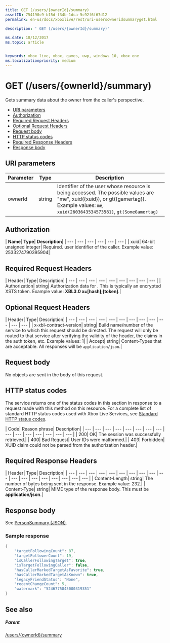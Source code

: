 ```yaml
---
title: GET (/users/{ownerId}/summary)
assetID: 754190c9-b15d-f34b-1dca-5c92f6f67d12
permalink: en-us/docs/xboxlive/rest/uri-usersowneridsummaryget.html

description: ' GET (/users/{ownerId}/summary)'

ms.date: 10/12/2017
ms.topic: article


keywords: xbox live, xbox, games, uwp, windows 10, xbox one
ms.localizationpriority: medium
---
```



# GET (/users/{ownerId}/summary)
Gets summary data about the owner from the caller's perspective.

  * [URI parameters](#ID4EQ)
  * [Authorization](#ID4E2)
  * [Required Request Headers](#ID4EBC)
  * [Optional Request Headers](#ID4EHD)
  * [Request body](#ID4EXE)
  * [HTTP status codes](#ID4ECF)
  * [Required Response Headers](#ID4EZG)
  * [Response body](#ID4EGAAC)

<a id="ID4EQ"></a>


## URI parameters

| Parameter| Type| Description|
| --- | --- | --- |
| ownerId| string| Identifier of the user whose resource is being accessed. The possible values are "me", xuid({xuid}), or gt({gamertag}). Example values: <code>me</code>, <code>xuid(2603643534573581)</code>, <code>gt(SomeGamertag)</code>|

<a id="ID4E2"></a>


## Authorization

| <b>Name</b>| <b>Type</b>| <b>Description</b>|
| --- | --- | --- | --- | --- | --- |
| xuid| 64-bit unsigned integer| Required. user identifier of the caller. Example value: 2533274790395904|

<a id="ID4EBC"></a>


## Required Request Headers

| Header| Type| Description|
| --- | --- | --- | --- | --- | --- | --- | --- | --- |
| Authorization| string| Authorization data for . This is typically an encrypted XSTS token. Example value: <b>XBL3.0 x=[hash];[token]</b>.|

<a id="ID4EHD"></a>


## Optional Request Headers

| Header| Type| Description|
| --- | --- | --- | --- | --- | --- | --- | --- | --- | --- | --- | --- |
| x-xbl-contract-version| string| Build name/number of the service to which this request should be directed. The request will only be routed to that service after verifying the validity of the header, the claims in the auth token, etc. Example values: 1|
| Accept| string| Content-Types that are acceptable. All responses will be <code>application/json</code>.|

<a id="ID4EXE"></a>


## Request body

No objects are sent in the body of this request.

<a id="ID4ECF"></a>


## HTTP status codes

The service returns one of the status codes in this section in response to a request made with this method on this resource. For a complete list of standard HTTP status codes used with Xbox Live Services, see [Standard HTTP status codes](../../additional/httpstatuscodes.md).

| Code| Reason phrase| Description|
| --- | --- | --- | --- | --- | --- | --- | --- | --- | --- | --- | --- | --- | --- | --- |
| 200| OK| The session was successfully retrieved.|
| 400| Bad Request| User IDs were malformed.|
| 403| Forbidden| XUID claim could not be parsed from the authorization header.|

<a id="ID4EZG"></a>


## Required Response Headers

| Header| Type| Description|
| --- | --- | --- | --- | --- | --- | --- | --- | --- | --- | --- | --- | --- | --- | --- | --- | --- | --- |
| Content-Length| string| The number of bytes being sent in the response. Example value: 232.|
| Content-Type| string| MIME type of the response body. This must be <b>application/json</b>.|

<a id="ID4EGAAC"></a>


## Response body

See [PersonSummary (JSON)](../../json/json-personsummary.md).

<a id="ID4ESAAC"></a>


### Sample response


```cpp
{
    "targetFollowingCount": 87,
    "targetFollowerCount": 19,
    "isCallerFollowingTarget": true,
    "isTargetFollowingCaller": false,
    "hasCallerMarkedTargetAsFavorite": true,
    "hasCallerMarkedTargetAsKnown": true,
    "legacyFriendStatus": "None",
    "recentChangeCount": 5,
    "watermark": "5246775845000319351"
}

```


<a id="ID4E3AAC"></a>


## See also

<a id="ID4E5AAC"></a>


##### Parent

[/users/{ownerId}/summary](uri-usersowneridsummary.md)
